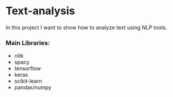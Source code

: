 # Text-analysis
In this project I want to show how to analyze text using NLP tools.

### Main Libraries:
* nltk
* spacy
* tensorflow
* keras
* scikit-learn
* pandas/numpy
